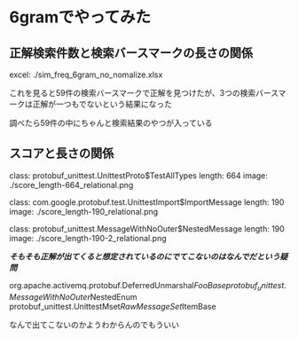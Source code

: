 # 6gramでやってみた

## 正解検索件数と検索バースマークの長さの関係
excel: ./sim_freq_6gram_no_nomalize.xlsx

これを見ると59件の検索バースマークで正解を見つけたが、3つの検索バースマークは正解が一つもでないという結果になった

調べたら59件の中にちゃんと検索結果のやつが入っている

## スコアと長さの関係

class: protobuf_unittest.UnittestProto$TestAllTypes
length: 664
image: ./score_length-664_relational.png

class: com.google.protobuf.test.UnittestImport$ImportMessage
length: 190
image: ./score_length-190_relational.png

class: protobuf_unittest.MessageWithNoOuter$NestedMessage
length: 190
image: ./score_length-190-2_relational.png

***そもそも正解が出てくると想定されているのにでてこないのはなんでだという疑問***

org.apache.activemq.protobuf.DeferredUnmarshal$FooBase
protobuf_unittest.MessageWithNoOuter$NestedEnum
protobuf_unittest.UnittestMset$RawMessageSet$ItemBase

なんで出てこないのかようわからんのでもういい

